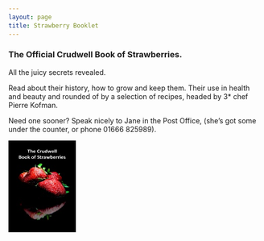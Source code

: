```yaml
---
layout: page
title: Strawberry Booklet
---
```


### The Official Crudwell Book of Strawberries.  

All the juicy secrets revealed.

Read about their history, how to grow and keep them.  Their use in health and beauty and rounded of by a selection of recipes, headed by 3* chef Pierre Kofman.

Need one sooner? Speak nicely to Jane in the Post Office, (she’s got some under the counter, or phone 01666 825989).

![Booklet](/img/booklet.jpg)
